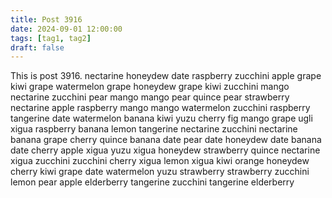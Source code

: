 ```yaml
---
title: Post 3916
date: 2024-09-01 12:00:00
tags: [tag1, tag2]
draft: false
---
```

This is post 3916.
nectarine
honeydew
date
raspberry
zucchini
apple
grape
kiwi
grape
watermelon
grape
honeydew
grape
kiwi
zucchini
mango
nectarine
zucchini
pear
mango
mango
pear
quince
pear
strawberry
nectarine
apple
raspberry
mango
mango
watermelon
zucchini
raspberry
tangerine
date
watermelon
banana
kiwi
yuzu
cherry
fig
mango
grape
ugli
xigua
raspberry
banana
lemon
tangerine
nectarine
zucchini
nectarine
banana
grape
cherry
quince
banana
date
pear
date
honeydew
date
banana
date
cherry
apple
xigua
yuzu
xigua
honeydew
strawberry
quince
nectarine
xigua
zucchini
zucchini
cherry
xigua
lemon
xigua
kiwi
orange
honeydew
cherry
kiwi
grape
date
watermelon
yuzu
strawberry
strawberry
zucchini
lemon
pear
apple
elderberry
tangerine
zucchini
tangerine
elderberry
